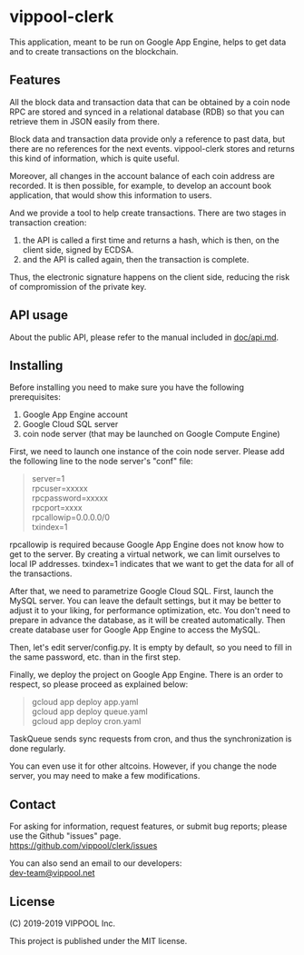 # vippool-clerk

This application, meant to be run on Google App Engine,
helps to get data and to create transactions on the blockchain.

## Features

All the block data and transaction data that can be obtained by a coin node RPC
are stored and synced in a relational database (RDB)
so that you can retrieve them in JSON easily from there.

Block data and transaction data provide only a reference to past data,
but there are no references for the next events.
vippool-clerk stores and returns this kind of information, which is quite useful.

Moreover, all changes in the account balance of each coin address are recorded.
It is then possible, for example, to develop an account book application,
that would show this information to users.

And we provide a tool to help create transactions.
There are two stages in transaction creation:
1. the API is called a first time and returns a hash, which is then, on the client side, signed by ECDSA.
2. and the API is called again, then the transaction is complete.

Thus, the electronic signature happens on the client side,
reducing the risk of compromission of the private key.

## API usage

About the public API, please refer to the manual included in [doc/api.md](doc/api.md).

## Installing

Before installing you need to make sure you have the following prerequisites:
1. Google App Engine account
2. Google Cloud SQL server
3. coin node server (that may be launched on Google Compute Engine)

First, we need to launch one instance of the coin node server.
Please add the following line to the node server's "conf" file:
> server=1  
> rpcuser=xxxxx  
> rpcpassword=xxxxx  
> rpcport=xxxx  
> rpcallowip=0.0.0.0/0  
> txindex=1

rpcallowip is required because Google App Engine does not know how to get to the server.
By creating a virtual network, we can limit ourselves to local IP addresses.
txindex=1 indicates that we want to get the data for all of the transactions.

After that, we need to parametrize Google Cloud SQL.
First, launch the MySQL server. You can leave the default settings,
but it may be better to adjust it to your liking, for performance optimization, etc.
You don't need to prepare in advance the database, as it will be created automatically.
Then create database user for Google App Engine to access the MySQL.

Then, let's edit server/config.py.
It is empty by default, so you need to fill in the same password, etc. than in the first step. 

Finally, we deploy the project on Google App Engine.
There is an order to respect, so please proceed as explained below:
> gcloud app deploy app.yaml  
> gcloud app deploy queue.yaml  
> gcloud app deploy cron.yaml

TaskQueue sends sync requests from cron, and thus the synchronization is done regularly.

You can even use it for other altcoins.
However, if you change the node server, you may need to make a few modifications.

## Contact

For asking for information, request features, or submit bug reports; please use the Github "issues" page.  
https://github.com/vippool/clerk/issues

You can also send an email to our developers:  
dev-team@vippool.net

## License

(C) 2019-2019 VIPPOOL Inc.

This project is published under the MIT license.
